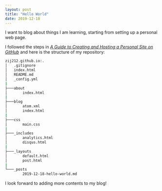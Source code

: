 ```yaml
---
layout: post
title: "Hello World"
date: 2019-12-18
---
```


I want to blog about things I am learning, starting from setting up a personal web page.

I followed the steps in [*A Guide to Creating and Hosting a Personal Site on GitHub*](http://jmcglone.com/guides/github-pages/) and here is the structure of my repository:

```bash
zij212.github.io:.
│   .gitignore
│   index.html
│   README.md
│   _config.yml
|
├───about
│       index.html
|
├───blog
│       atom.xml
│       index.html
|
├───css
│       main.css
|
├───_includes
│       analytics.html
│       disqus.html
|
├───_layouts
│       default.html
│       post.html
|
└───_posts
        2019-12-18-hello-world.md
```

I look forward to adding more contents to my blog!


